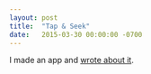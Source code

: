 ```yaml
---
layout: post
title:  "Tap & Seek"
date:   2015-03-30 00:00:00 -0700
---
```


I made an app and [wrote about it](http://apexskier.github.io/SeeThere/).
